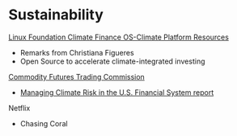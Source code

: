 # Sustainability

[Linux Foundation Climate Finance OS-Climate Platform Resources](https://www.os-climate.org/resources/)

- Remarks from Christiana Figueres
- Open Source to accelerate climate-integrated investing

[Commodity Futures Trading Commission](https://www.cftc.gov/)
- [Managing Climate Risk in the U.S. Financial System report](https://www.cftc.gov/sites/default/files/2020-09/9-9-20%20Report%20of%20the%20Subcommittee%20on%20Climate-Related%20Market%20Risk%20-%20Managing%20Climate%20Risk%20in%20the%20U.S.%20Financial%20System%20for%20posting.pdf)

Netflix
- Chasing Coral
